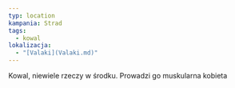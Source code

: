 ```yaml
---
typ: location
kampania: Strad
tags:
  - kowal
lokalizacja:
  - "[Valaki](Valaki.md)"
---
```

Kowal, niewiele rzeczy w środku.
Prowadzi go muskularna kobieta
